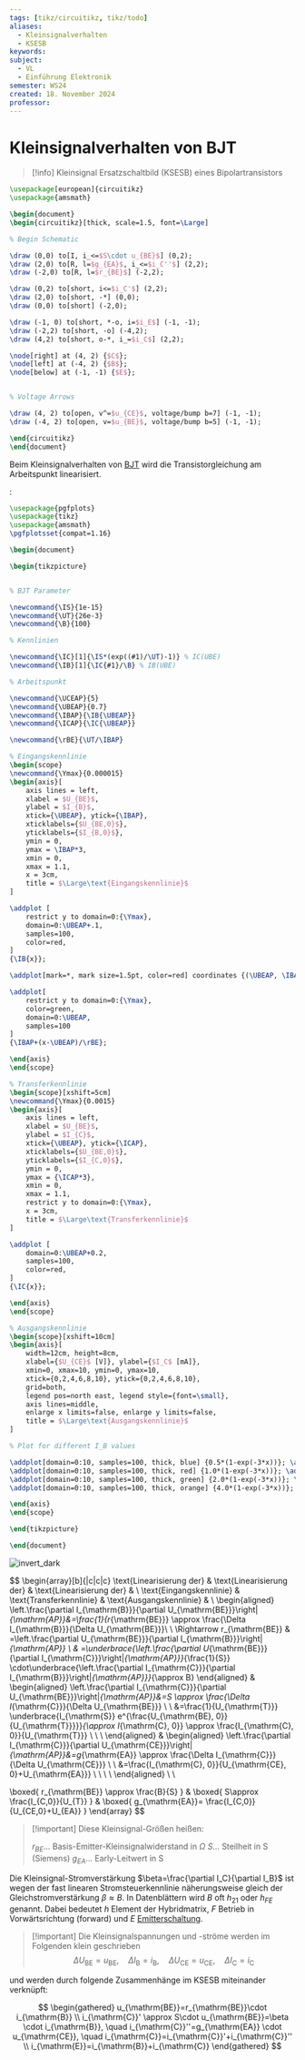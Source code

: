 ```yaml
---
tags: [tikz/circuitikz, tikz/todo]
aliases:
  - Kleinsignalverhalten
  - KSESB
keywords: 
subject:
  - VL
  - Einführung Elektronik
semester: WS24
created: 18. November 2024
professor:
---
```

 

# Kleinsignalverhalten von BJT

> [!info] Kleinsignal Ersatzschaltbild (KSESB) eines Bipolartransistors
>

```tikz
\usepackage[european]{circuitikz}
\usepackage{amsmath}

\begin{document}
\begin{circuitikz}[thick, scale=1.5, font=\Large]

% Begin Schematic

\draw (0,0) to[I, i_<=$S\cdot u_{BE}$] (0,2);
\draw (2,0) to[R, l=$g_{EA}$, i_<=$i_C''$] (2,2);
\draw (-2,0) to[R, l=$r_{BE}$] (-2,2);

\draw (0,2) to[short, i<=$i_C'$] (2,2);
\draw (2,0) to[short, -*] (0,0);
\draw (0,0) to[short] (-2,0);

\draw (-1, 0) to[short, *-o, i=$i_E$] (-1, -1);
\draw (-2,2) to[short, -o] (-4,2);
\draw (4,2) to[short, o-*, i_=$i_C$] (2,2);

\node[right] at (4, 2) {$C$};
\node[left] at (-4, 2) {$B$};
\node[below] at (-1, -1) {$E$};


% Voltage Arrows

\draw (4, 2) to[open, v^=$u_{CE}$, voltage/bump b=7] (-1, -1);
\draw (-4, 2) to[open, v=$u_{BE}$, voltage/bump b=5] (-1, -1);

\end{circuitikz}
\end{document}
```

Beim Kleinsignalverhalten von [BJT](Bipolartransistor.md) wird die Transistorgleichung am Arbeitspunkt linearisiert.

:

```tikz
\usepackage{pgfplots}
\usepackage{tikz}
\usepackage{amsmath}
\pgfplotsset{compat=1.16}

\begin{document}

\begin{tikzpicture}


% BJT Parameter

\newcommand{\IS}{1e-15}
\newcommand{\UT}{26e-3}
\newcommand{\B}{100}

% Kennlinien

\newcommand{\IC}[1]{\IS*(exp((#1)/\UT)-1)} % IC(UBE)
\newcommand{\IB}[1]{\IC{#1}/\B} % IB(UBE)

% Arbeitspunkt

\newcommand{\UCEAP}{5}
\newcommand{\UBEAP}{0.7}
\newcommand{\IBAP}{\IB{\UBEAP}}
\newcommand{\ICAP}{\IC{\UBEAP}}

\newcommand{\rBE}{\UT/\IBAP}

% Eingangskennlinie
\begin{scope}
\newcommand{\Ymax}{0.000015}
\begin{axis}[
    axis lines = left,
    xlabel = $U_{BE}$,
    ylabel = $I_{B}$,
    xtick={\UBEAP}, ytick={\IBAP},
    xticklabels={$U_{BE,0}$},
    yticklabels={$I_{B,0}$},
    ymin = 0,
    ymax = \IBAP*3,
    xmin = 0,
    xmax = 1.1,
    x = 3cm,
    title = $\Large\text{Eingangskennlinie}$
]

\addplot [
    restrict y to domain=0:{\Ymax},
    domain=0:\UBEAP+.1, 
    samples=100,
    color=red,
]
{\IB{x}};

\addplot[mark=*, mark size=1.5pt, color=red] coordinates {(\UBEAP, \IBAP)};

\addplot[
    restrict y to domain=0:{\Ymax},
    color=green,
    domain=0:\UBEAP,
    samples=100
]
{\IBAP+(x-\UBEAP)/\rBE};

\end{axis}
\end{scope}

% Transferkennlinie
\begin{scope}[xshift=5cm]
\newcommand{\Ymax}{0.0015}
\begin{axis}[
    axis lines = left,
    xlabel = $U_{BE}$,
    ylabel = $I_{C}$,
    xtick={\UBEAP}, ytick={\ICAP},
    xticklabels={$U_{BE,0}$},
    yticklabels={$I_{C,0}$},
    ymin = 0,
    ymax = {\ICAP*3},
    xmin = 0,
    xmax = 1.1,
    restrict y to domain=0:{\Ymax},
    x = 3cm,
    title = $\Large\text{Transferkennlinie}$
]

\addplot [
    domain=0:\UBEAP+0.2, 
    samples=100, 
    color=red,
]
{\IC{x}};

\end{axis}
\end{scope}

% Ausgangskennlinie
\begin{scope}[xshift=10cm]
\begin{axis}[
    width=12cm, height=8cm,
    xlabel={$U_{CE}$ [V]}, ylabel={$I_C$ [mA]},
    xmin=0, xmax=10, ymin=0, ymax=10,
    xtick={0,2,4,6,8,10}, ytick={0,2,4,6,8,10},
    grid=both,
    legend pos=north east, legend style={font=\small},
    axis lines=middle,
    enlarge x limits=false, enlarge y limits=false,
    title = $\Large\text{Ausgangskennlinie}$
]

% Plot for different I_B values

\addplot[domain=0:10, samples=100, thick, blue] {0.5*(1-exp(-3*x))}; \addlegendentry{$I_B = 0.5$ mA}
\addplot[domain=0:10, samples=100, thick, red] {1.0*(1-exp(-3*x))}; \addlegendentry{$I_B = 1.0$ mA}
\addplot[domain=0:10, samples=100, thick, green] {2.0*(1-exp(-3*x))}; \addlegendentry{$I_B = 2.0$ mA}
\addplot[domain=0:10, samples=100, thick, orange] {4.0*(1-exp(-3*x))}; \addlegendentry{$I_B = 4.0$ mA}

\end{axis}
\end{scope}

\end{tikzpicture}

\end{document}
```

![invert_dark](assets/KS_KL.png)

$$
\begin{array}[b]{|c|c|c}
\text{Linearisierung der} &
\text{Linearisierung der} &
\text{Linearisierung der} &
\\
\text{Eingangskennlinie} &
\text{Transferkennlinie} &
\text{Ausgangskennlinie} &
\\
\begin{aligned}
\left.\frac{\partial I_{\mathrm{B}}}{\partial U_{\mathrm{BE}}}\right|_{\mathrm{AP}}&=\frac{1}{r_{\mathrm{BE}}} \approx \frac{\Delta I_{\mathrm{B}}}{\Delta U_{\mathrm{BE}}}\\ \\
\Rightarrow r_{\mathrm{BE}} & =\left.\frac{\partial U_{\mathrm{BE}}}{\partial I_{\mathrm{B}}}\right|_{\mathrm{AP}} \\
& =\underbrace{\left.\frac{\partial U_{\mathrm{BE}}}{\partial I_{\mathrm{C}}}\right|_{\mathrm{AP}}}_{\frac{1}{S}} \cdot\underbrace{\left.\frac{\partial I_{\mathrm{C}}}{\partial I_{\mathrm{B}}}\right|_{\mathrm{AP}}}_{\approx B}
\end{aligned}
&
\begin{aligned}
\left.\frac{\partial I_{\mathrm{C}}}{\partial U_{\mathrm{BE}}}\right|_{\mathrm{AP}}&=S \approx \frac{\Delta I_{\mathrm{C}}}{\Delta U_{\mathrm{BE}}} \\ \\
&=\frac{1}{U_{\mathrm{T}}} \underbrace{I_{\mathrm{S}} e^{\frac{U_{\mathrm{BE}, 0}}{U_{\mathrm{T}}}}}_{\approx I_{\mathrm{C}, 0}} \approx \frac{I_{\mathrm{C}, 0}}{U_{\mathrm{T}}} \\ \\ \\
\end{aligned}
&
\begin{aligned}
\left.\frac{\partial I_{\mathrm{C}}}{\partial U_{\mathrm{CE}}}\right|_{\mathrm{AP}}&=g_{\mathrm{EA}} \approx \frac{\Delta I_{\mathrm{C}}}{\Delta U_{\mathrm{CE}}} \\ \\
&=\frac{I_{\mathrm{C}, 0}}{U_{\mathrm{CE}, 0}+U_{\mathrm{EA}}} \\ \\ \\ \\
\end{aligned} \\  \\
 
\boxed{ r_{\mathrm{BE}} \approx \frac{B}{S} }
& \boxed{ S\approx \frac{I_{C,0}}{U_{T}} }
& \boxed{ g_{\mathrm{EA}}= \frac{I_{C,0}}{U_{CE,0}+U_{EA}} }
\end{array}
$$


> [!important] Diese Kleinsignal-Größen heißen:
> 
> $r_{B E}\dots$ Basis-Emitter-Kleinsignalwiderstand in $\Omega$
> $S\dots$ Steilheit in S (Siemens)
> $g_{E A}\dots$ Early-Leitwert in S
> 

Die Kleinsignal-Stromverstärkung $\beta=\frac{\partial I_C}{\partial I_B}$ ist wegen der fast linearen Stromsteuerkennlinie näherungsweise gleich der Gleichstromverstärkung $\beta \approx B$. In Datenblättern wird $B$ oft $h_{21}$ oder $h_{F E}$ genannt. Dabei bedeutet $h$ Element der Hybridmatrix, $F$ Betrieb in Vorwärtsrichtung (forward) und $E$ [Emitterschaltung](Kollektorfolger.md).

> [!important] Die Kleinsignalspannungen und -ströme werden im Folgenden klein geschrieben
> $$ \Delta U_{\mathrm{BE}}=u_{\mathrm{BE}}, \quad \Delta I_{\mathrm{B}}=i_{\mathrm{B}}, \quad \Delta U_{\mathrm{CE}}=u_{\mathrm{CE}}, \quad \Delta I_{\mathrm{C}}=i_{\mathrm{C}} $$

und werden durch folgende Zusammenhänge im KSESB miteinander verknüpft:

$$
\begin{gathered}
u_{\mathrm{BE}}=r_{\mathrm{BE}}\cdot i_{\mathrm{B}}  \\
i_{\mathrm{C}}' \approx S\cdot u_{\mathrm{BE}}=\beta \cdot i_{\mathrm{B}}, \quad i_{\mathrm{C}}''=g_{\mathrm{EA}} \cdot u_{\mathrm{CE}}, \quad i_{\mathrm{C}}=i_{\mathrm{C}}'+i_{\mathrm{C}}''  \\
i_{\mathrm{E}}=i_{\mathrm{B}}+i_{\mathrm{C}}
\end{gathered}
$$

